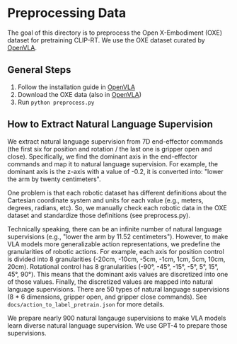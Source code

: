 # Preprocessing Data

The goal of this directory is to preprocess the Open X-Embodiment (OXE) dataset for pretraining CLIP-RT. We use the OXE dataset curated by [OpenVLA](https://github.com/openvla/openvla).

## General Steps

1. Follow the installation guide in [OpenVLA](https://github.com/openvla/openvla) 
2. Download the OXE data (also in [OpenVLA](https://github.com/openvla/openvla))
3. Run `python preprocess.py`


## How to Extract Natural Language Supervision

We extract natural language supervision from 7D end-effector commands (the first six for position and rotation / the last one is gripper open and close). Specifically, we find the dominant axis in the end-effector commands and map it to natural language supervision. For example, the dominant axis is the z-axis with a value of -0.2, it is converted into: "lower the arm by twenty centimeters".

One problem is that each robotic dataset has different definitions about the Cartesian coordinate system and units for each value (e.g., meters, degrees, radians, etc). So, we manually check each robotic data in the OXE dataset and standardize those definitions (see preprocess.py).

Technically speaking, there can be an infinite number of natural language supervisions (e.g., "lower the arm by 11.52 centimeters"). However, to make VLA models more generalizable action representations, we predefine the granularities of robotic actions. For example, each axis for position control is divided into 8 granularities (-20cm, -10cm, -5cm, -1cm, 1cm, 5cm, 10cm, 20cm). Rotational control has 8 granularities (-90°, -45°, -15°, -5°, 5°, 15°, 45°, 90°). This means that the dominant axis values are discretized into one of those values. Finally, the discretized values are mapped into natural language supervisions. There are 50 types of natural language supervisions (8 * 6 dimensions, gripper open, and gripper close commands). See `docs/action_to_label_pretrain.json` for more details. 

We prepare nearly 900 natural langauge supervisions to make VLA models learn diverse natural language supervision. We use GPT-4 to prepare those supervisions.
